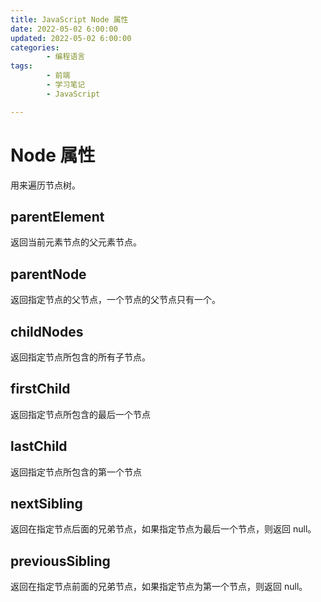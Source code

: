 ```yaml
---
title: JavaScript Node 属性
date: 2022-05-02 6:00:00
updated: 2022-05-02 6:00:00
categories:
        - 编程语言
tags:
        - 前端
        - 学习笔记
        - JavaScript

---
```


# Node 属性

用来遍历节点树。

## parentElement

返回当前元素节点的父元素节点。

## parentNode

返回指定节点的父节点，一个节点的父节点只有一个。

## childNodes

返回指定节点所包含的所有子节点。

## firstChild

返回指定节点所包含的最后一个节点

## lastChild

返回指定节点所包含的第一个节点

## nextSibling

返回在指定节点后面的兄弟节点，如果指定节点为最后一个节点，则返回 null。

## previousSibling

返回在指定节点前面的兄弟节点，如果指定节点为第一个节点，则返回 null。

